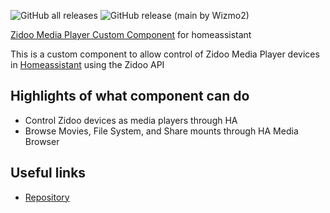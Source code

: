 ![GitHub all releases](https://img.shields.io/github/downloads/wizmo2/zidoo-player/total)
![GitHub release (main by Wizmo2)](https://img.shields.io/github/downloads/wizmo2/zidoo-player/1.2/total)

[Zidoo Media Player Custom Component](https://github.com/wizmo2/zidoo-player) for homeassistant

This is a custom component to allow control of Zidoo Media Player devices in [Homeassistant](https://home-assistant.io) using the Zidoo API

## Highlights of what component can do

- Control Zidoo devices as media players through HA
- Browse Movies, File System, and Share mounts through HA Media Browser 

## Useful links

- [Repository](https://github.com/wizmo2/zidoo-player)
